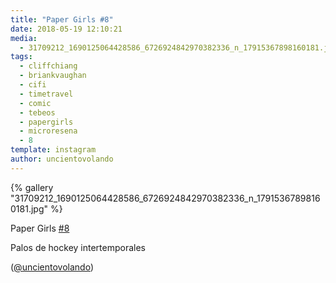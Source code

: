 ```yaml
---
title: "Paper Girls #8"
date: 2018-05-19 12:10:21
media: 
  - 31709212_1690125064428586_6726924842970382336_n_17915367898160181.jpg
tags: 
  - cliffchiang
  - briankvaughan
  - cifi
  - timetravel
  - comic
  - tebeos
  - papergirls
  - microresena
  - 8
template: instagram
author: uncientovolando
---
```


{% gallery "31709212_1690125064428586_6726924842970382336_n_17915367898160181.jpg" %}

Paper Girls [#8](/etiquetas/8)

Palos de hockey intertemporales

([@uncientovolando](https://instagram.com/uncientovolando))

